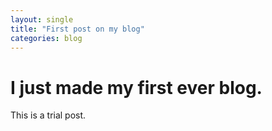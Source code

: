 ```yaml
---
layout: single
title: "First post on my blog"
categories: blog
---
```


# I just made my first ever blog. 
This is a trial post. 
